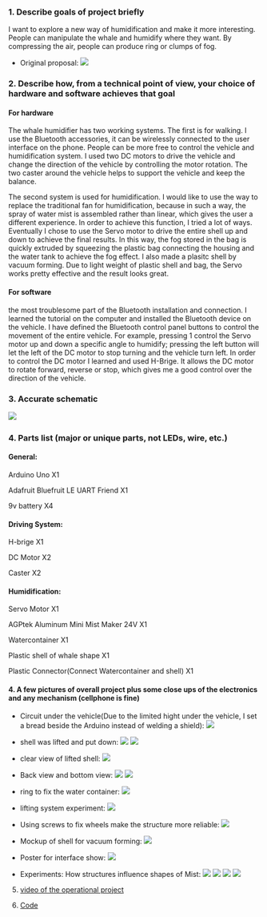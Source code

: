 ### 1. Describe goals of project briefly
I want to explore a new way of humidification and make it more interesting. People can manipulate the whale and humidify where they want. By compressing the air, people can produce ring or clumps of fog.
- Original proposal: ![](images/plan.jpg)
 
### 2. Describe how, from a technical point of view, your choice of hardware and software achieves that goal
#### For hardware
The whale humidifier has two working systems.
The first is for walking. I use the Bluetooth accessories, it can be wirelessly connected to the user interface on the phone. People can be more free to control the vehicle and humidification system. I used two DC motors to drive the vehicle and change the direction of the vehicle by controlling the motor rotation. The two caster around the vehicle helps to support the vehicle and keep the balance.

The second system is used for humidification. I would like to use the way to replace the traditional fan for humidification, because in such a way, the spray of water mist is assembled rather than linear, which gives the user a different experience. In order to achieve this function, I tried a lot of ways. Eventually I chose to use the Servo motor to drive the entire shell up and down to achieve the final results. In this way, the fog stored in the bag is quickly extruded by squeezing the plastic bag connecting the housing and the water tank to achieve the fog effect. I also made a plasitc shell by vacuum forming. Due to light weight of plastic shell and bag, the Servo works pretty effective and the result looks great.
 
#### For software
the most troublesome part of the Bluetooth installation and connection. I learned the tutorial on the computer and installed the Bluetooth device on the vehicle. I have defined the Bluetooth control panel buttons to control the movement of the entire vehicle. For example, pressing 1 control the Servo motor up and down a specific angle to humidify; pressing the left button will let the left of the DC motor to stop turning and the vehicle turn left. In order to control the DC motor I learned and used H-Brige. It allows the DC motor to rotate forward, reverse or stop, which gives me a good control over the direction of the vehicle.
 
### 3. Accurate schematic
 ![](images/whale-humidifer_schematic.jpg)
 
### 4. Parts list (major or unique parts, not LEDs, wire, etc.)
#### General:
Arduino Uno X1

Adafruit Bluefruit LE UART Friend X1

9v battery X4

#### Driving System:
H-brige X1

DC Motor X2

Caster X2

#### Humidification:
Servo Motor X1

AGPtek Aluminum Mini Mist Maker 24V X1

Watercontainer X1

Plastic shell of whale shape X1

Plastic Connector(Connect Watercontainer and shell) X1

#### 4. A few pictures of overall project plus some close ups of the electronics and any mechanism (cellphone is fine)
- Circuit under the vehicle(Due to the limited hight under the vehicle, I set a bread beside the Arduino instead of welding a shield): ![](images/IMG_2513.JPG)

- shell was lifted and put down: ![](images/IMG_2519.JPG)
 ![](images/IMG_2520.JPG)

- clear view of lifted shell: ![](images/IMG_2521.JPG)

- Back view and bottom view: ![](images/IMG_2523.JPG)
 ![](images/IMG_2522.JPG)

- ring to fix the water container: ![](images/IMG_2524.JPG)

- lifting system experiment: ![](images/IMG_2072.JPG)

- Using screws to fix wheels make the structure more reliable: ![](images/IMG_2304.JPG)

- Mockup of shell for vacuum forming: ![](images/IMG_2269.JPG)

- Poster for interface show: ![](images/poster-RGB.jpg)

- Experiments: How structures influence shapes of Mist: ![](images/test1.jpg)
 ![](images/test2.jpg)
 ![](images/test33.jpg)
 ![](images/test4.jpg)

5. [video of the operational project](https://github.com/danqian/homework1/blob/master/finalProject/whale.mp4)

6. [Code](https://github.com/danqian/homework1/blob/master/finalProject/code_finalproject)

